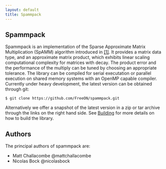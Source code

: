 ```yaml
---
layout: default
title: Spammpack
---
```


Spammpack
---------

Spammpack is an implementation of the Sparse Approximate Matrix Multiplication
(SpAMM) algorithm introduced in [[1]](/spammpack/references.html).  It
provides a matrix data type, and an approximate matrix product, which exhibits
linear scaling computational complexity for matrices with decay. The product
error and the performance of the multiply can be tuned by choosing an
appropriate tolerance. The library can be compiled for serial executation or
parallel execution on shared memory systems with an OpenMP capable compiler.
Currently under heavy development, the latest version can be obtained through git:

    $ git clone https://github.com/FreeON/spammpack.git

Alternatively we offer a snapshot of the latest version in a zip or tar archive
through the links on the right hand side. See [Building](/spammpack/building.html)
for more details on how to build the library.

Authors
-------

The principal authors of spammpack are:

  - Matt Challacombe @mattchallacombe
  - Nicolas Bock @nicolasbock
